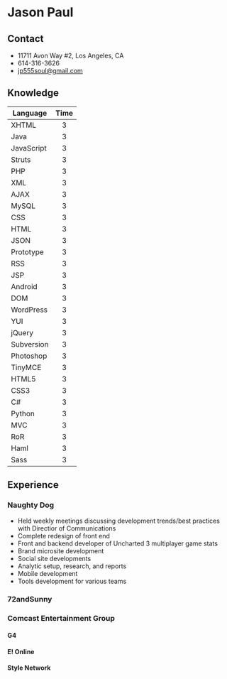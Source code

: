 # Jason Paul

## Contact

* 11711 Avon Way #2, Los Angeles, CA
* 614-316-3626
* [jp555soul@gmail.com](jp555soul@gmail.com "Email me!")

## Knowledge

| Language      | Time          |
| ------------- |:-------------:|
| XHTML      	| 3 			|
| Java      	| 3 			|
| JavaScript 	| 3 			|
| Struts 		| 3 			|
| PHP 			| 3 			|
| XML 			| 3 			|
| AJAX 			| 3 			|
| MySQL 		| 3 			|
| CSS 			| 3 			|
| HTML 			| 3 			|
| JSON 			| 3 			|
| Prototype 	| 3 			|
| RSS 			| 3 			|
| JSP 			| 3 			|
| Android 		| 3 			|
| DOM 			| 3 			|
| WordPress 	| 3 			|
| YUI 			| 3 			|
| jQuery 		| 3 			|
| Subversion 	| 3 			|
| Photoshop 	| 3 			|
| TinyMCE 		| 3 			|
| HTML5 		| 3 			|
| CSS3 			| 3 			|
| C# 			| 3 			|
| Python 		| 3 			|
| MVC 			| 3 			|
| RoR 			| 3 			|
| Haml 			| 3 			|
| Sass 			| 3 			|

## Experience 

### Naughty Dog

* Held weekly meetings discussing development trends/best practices with Directior of Communications
* Complete redesign of front end
* Front and backend developer of Uncharted 3 multiplayer game stats
* Brand microsite development
* Social site developments
* Analytic setup, research, and reports
* Mobile development
* Tools development for various teams


### 72andSunny

### Comcast Entertainment Group

#### G4
#### E! Online
#### Style Network


